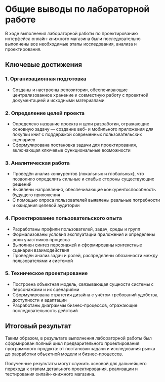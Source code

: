 # Общие выводы по лабораторной работе

В ходе выполнения лабораторной работы по проектированию интерфейса онлайн-книжного магазина были последовательно выполнены все необходимые этапы исследования, анализа и проектирования.

## Ключевые достижения

### 1. Организационная подготовка
- Созданы и настроены репозитории, обеспечивающие централизованное хранение и совместную работу с проектной документацией и исходными материалами

### 2. Определение целей проекта
- Определено название проекта и цели разработки, отражающие основную задачу — создание веб- и мобильного приложения для покупки книг с поддержкой современных пользовательских сценариев
- Сформулирована постановка задачи для проектирования, включающая ключевые функциональные возможности

### 3. Аналитическая работа
- Проведён анализ конкурентов (локальных и глобальных), что позволило определить сильные и слабые стороны существующих решений
- Выявлены направления, обеспечивающие конкурентоспособность будущего приложения
- С помощью опроса пользователей выявлены реальные потребности и ожидания целевой аудитории

### 4. Проектирование пользовательского опыта
- Разработаны профили пользователей, задач, среды и групп
- Формализованы условия эксплуатации приложения и определены роли участников процесса
- Выполнен синтез персонажей и сформированы контекстные сценарии взаимодействия
- Проведён анализ задач и ролей, распределены обязанности между пользователями и системой

### 5. Техническое проектирование
- Построена объектная модель, связывающая сущности системы с персонажами и их сценариями
- Сформулирована стратегия дизайна с учётом требований удобства, доступности и адаптации
- Разработаны диаграммы бизнес-процессов, отражающие последовательность действий

## Итоговый результат

Таким образом, в результате выполнения лабораторной работы был сформирован полный цикл предварительного проектирования программного продукта: от постановки задачи и исследования рынка до разработки объектной модели и бизнес-процессов.

Полученные результаты могут служить основой для дальнейшего перехода к этапам детального проектирования, реализации и тестирования онлайн-книжного магазина.
